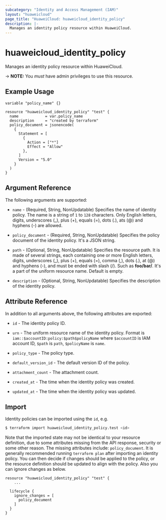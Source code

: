 ```yaml
---
subcategory: "Identity and Access Management (IAM)"
layout: "huaweicloud"
page_title: "HuaweiCloud: huaweicloud_identity_policy"
description: |-
  Manages an identity policy resource within HuaweiCloud.
---
```

# huaweicloud_identity_policy

Manages an identity policy resource within HuaweiCloud.

-> **NOTE:** You *must* have admin privileges to use this resource.

## Example Usage

```hcl
variable "policy_name" {}

resource "huaweicloud_identity_policy" "test" {
  name            = var.policy_name
  description     = "created by terraform"
  policy_document = jsonencode(
    {
      Statement = [
        {
          Action = ["*"]
          Effect = "Allow"
        },
      ]
      Version = "5.0"
    }
  )
}
```

## Argument Reference

The following arguments are supported:

* `name` - (Required, String, NonUpdatable) Specifies the name of identity policy. The name is a string of `1` to `128`
  characters. Only English letters, digits, underscores (_), plus (+), equals (=), dots (.), ats (@) and
  hyphens (-) are allowed.

* `policy_document` - (Required, String, NonUpdatable) Specifies the policy document of the identity policy.
  It's a JSON string.

* `path` - (Optional, String, NonUpdatable) Specifies the resource path. It is made of several strings, each containing one
  or more English letters, digits, underscores (_), plus (+), equals (=), comma (,), dots (.), at (@) and hyphens (-),
  and must be ended with slash (/). Such as **foo/bar/**. It's a part of the uniform resource name. Default is empty.

* `description` - (Optional, String, NonUpdatable) Specifies the description of the identity policy.

## Attribute Reference

In addition to all arguments above, the following attributes are exported:

* `id` - The identity policy ID.

* `urn` - The uniform resource name of the identity policy. Format is `iam::$accountID:policy:$path$policyName` where
  `$accountID` is IAM account ID, `$path` is `path`, `$policyName` is `name`.

* `policy_type` - The policy type.

* `default_version_id` - The default version ID of the policy.

* `attachment_count` - The attachment count.

* `created_at` - The time when the identity policy was created.

* `updated_at` - The time when the identity policy was updated.

## Import

Identity policies can be imported using the `id`, e.g.

```bash
$ terraform import huaweicloud_identity_policy.test <id>
```

Note that the imported state may not be identical to your resource definition, due to some attributes missing from the
API response, security or some other reason. The missing attributes include:
`policy_document`. It is generally recommended running `terraform plan` after importing an identity policy.
You can then decide if changes should be applied to the policy, or the resource definition should be updated
to align with the policy. Also you can ignore changes as below.

```hcl
resource "huaweicloud_identity_policy" "test" {
    ...

  lifecycle {
    ignore_changes = [
      policy_document
    ]
  }
}
```
